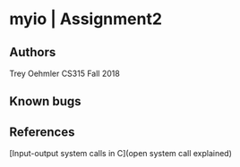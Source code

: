 # myio | Assignment2

## Authors
Trey Oehmler 
CS315 Fall 2018

## Known bugs

## References

[Input-output system calls in C](open system call explained)

